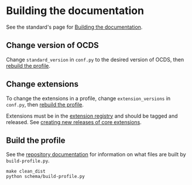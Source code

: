 # Building the documentation

See the standard's page for [Building the documentation](../../../standard/technical/build).

## Change version of OCDS

Change `standard_version` in `conf.py` to the desired version of OCDS, then [rebuild the profile](#build-the-profile).

## Change extensions

To change the extensions in a profile, change `extension_versions` in `conf.py`, then [rebuild the profile](#build-the-profile).

Extensions must be in the [extension registry](https://github.com/open-contracting/extension_registry) and should be tagged and released. See [creating new releases of core extensions](../../../standard/technical/deployment#create-new-releases-of-core-extensions).

## Build the profile

See the [repository documentation](repository) for information on what files are built by `build-profile.py`.

```shell
make clean_dist
python schema/build-profile.py
```
